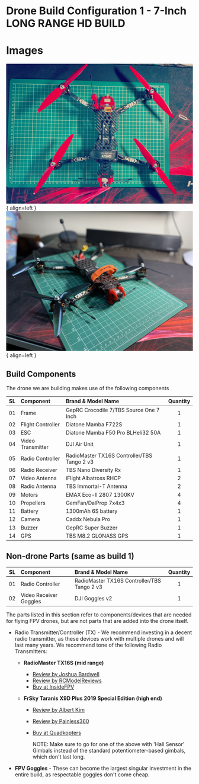 # Drone Build Configuration 1 - 7-Inch LONG RANGE HD BUILD

# Images

![LongRange7Inch](../../images/7-inch-LR-FerrariRed.jpg){ align=left }
![LongRange7Inch](../../images/7inch-LR-drone-triBlade.jpeg){ align=left }

## Build Components

The drone we are building makes use of the following components

| SL  | Component         | Brand & Model Name                          | Quantity |
| --- | :---------------- | :------------------------------------------ | :------: |
| 01  | Frame             | GepRC Crocodile 7/TBS Source One 7 Inch     |    1     |
| 02  | Flight Controller | Diatone Mamba F722S                         |    1     |
| 03  | ESC               | Diatone Mamba F50 Pro BLHeli32 50A          |    1     |
| 04  | Video Transmitter | DJI Air Unit                                |    1     |
| 05  | Radio Controller  | RadioMaster TX16S Controller/TBS Tango 2 v3 |    1     |
| 06  | Radio Receiver    | TBS Nano Diversity Rx                       |    1     |
| 07  | Video Antenna     | iFlight Albatross RHCP                      |    2     |
| 08  | Radio Antenna     | TBS Immortal-T Antenna                      |    2     |
| 09  | Motors            | EMAX Eco-II 2807 1300KV                     |    4     |
| 10  | Propellers        | GemFan/DalProp 7x4x3                        |    4     |
| 11  | Battery           | 1300mAh 6S battery                          |    1     |
| 12  | Camera            | Caddx Nebula Pro                            |    1     |
| 13  | Buzzer            | GepRC Super Buzzer                          |    1     |
| 14  | GPS               | TBS M8.2 GLONASS GPS                        |    1     |

## Non-drone Parts (same as build 1)

| SL  | Component              | Brand & Model Name                          | Quantity |
| --- | :--------------------- | :------------------------------------------ | :------: |
| 01  | Radio Controller       | RadioMaster TX16S Controller/TBS Tango 2 v3 |    1     |
| 02  | Video Receiver Goggles | DJI Goggles v2                              |    1     |

The parts listed in this section refer to components/devices that are needed for flying FPV drones, but are not parts
that are added into the drone itself.

- Radio Transmitter/Controller (TX) - We recommend investing in a decent radio transmitter, as these devices work with multiple drones and will last many years. We recommend tone of the following Radio Transmitters:

  - **RadioMaster TX16S (mid range)**

    - [Review by Joshua Bardwell](https://www.youtube.com/watch?v=ddMP2gnZQck)
    - [Review by RCModelReviews](https://www.youtube.com/watch?v=fJcZ3LCvEXI)
    - [Buy at InsideFPV](https://www.insidefpv.com/product/radiomaster-tx16s-hall-sensor-gimbals-2-4g-16ch-multi-protocol-rf-system-opentx-mode2-transmitter-for-rc-drone-mode-2-left-hand-throttle-tx16s/)

  - **FrSky Taranis X9D Plus 2019 Special Edition (high end)**

    - [Review by Albert Kim](https://www.youtube.com/watch?v=onjRkSSAo5w)
    - [Review by Painless360](https://www.youtube.com/watch?v=csVWUOw8JM0&t=24s)
    - [Buy at Quadkopters](https://www.quadkopters.com/product/tx-and-rx/frsky-taranis-x9d-plus-special-edition/)

      NOTE: Make sure to go for one of the above with 'Hall Sensor' Gimbals instead of the standard potentiometer-based gimbals, which don't last long.

- **FPV Goggles** - These can become the largest singular investment in the entire build, as respectable goggles don't come cheap.

